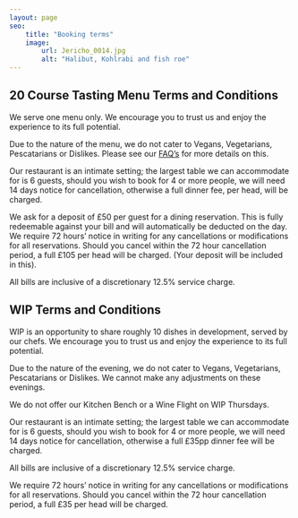 ```yaml
---
layout: page
seo:
    title: "Booking terms"
    image:
        url: Jericho_0014.jpg
        alt: "Halibut, Kohlrabi and fish roe"
---
```


## 20 Course Tasting Menu Terms and Conditions

We serve one menu only. We encourage you to trust us and enjoy the experience to its full potential.

Due to the nature of the menu, we do not cater to Vegans, Vegetarians, Pescatarians or Dislikes. Please see our [FAQ’s](/faqs) for more details on this.

Our restaurant is an intimate setting; the largest table we can accommodate for is 6 guests, should you wish to book for 4 or more people, we will need 14 days notice for cancellation, otherwise a full dinner fee, per head, will be charged.

We ask for a deposit of £50 per guest for a dining reservation. This is fully redeemable against your bill and will automatically be deducted on the day. We require 72 hours’ notice in writing for any cancellations or modifications for all reservations. Should you cancel within the 72 hour cancellation period, a full £105 per head will be charged. (Your deposit will be included in this).

All bills are inclusive of a discretionary 12.5% service charge.

## WIP Terms and Conditions

WIP is an opportunity to share roughly 10 dishes in development, served by our chefs. We encourage you to trust us and enjoy the experience to its full potential.

Due to the nature of the evening, we do not cater to Vegans, Vegetarians, Pescatarians or Dislikes. We cannot make any adjustments on these evenings.

We do not offer our Kitchen Bench or a Wine Flight on WIP Thursdays.

Our restaurant is an intimate setting; the largest table we can accommodate for is 6 guests, should you wish to book for 4 or more people, we will need 14 days notice for cancellation, otherwise a full £35pp dinner fee will be charged.

All bills are inclusive of a discretionary 12.5% service charge.

We require 72 hours’ notice in writing for any cancellations or modifications for all reservations. Should you cancel within the 72 hour cancellation period, a full £35 per head will be charged. 
